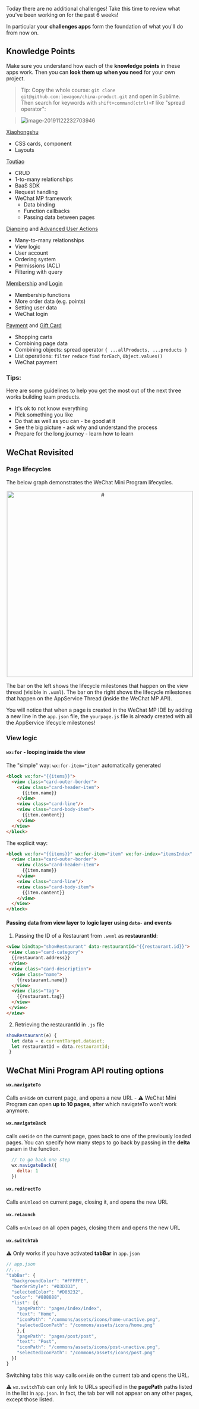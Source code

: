 Today there are no additional challenges! Take this time to review what you've been working on for the past 6 weeks! 

In particular your **challenges apps** form the foundation of what you'll do from now on. 

## Knowledge Points

Make sure you understand how each of the **knowledge points** in these apps work. Then you can **look them up when you need** for your own project. 

> Tip: Copy the whole course:  `git clone git@github.com:lewagon/china-product.git` and open in Sublime. Then search for keywords with  `shift+command(ctrl)+F` like "spread operator":

> ![image-20191122232703946](https://github.com/lewagon/china-product/raw/master/05-advanced_baas/slides/images/image-20191122232703946.png)

[Xiaohongshu](https://github.com/lewagon/china-product/blob/master/01-design/challenges/xiaohongshu/Challenge%20Xiaohongshu%20Landing%20Page.md)

- CSS cards, component 
- Layouts

[Toutiao](https://github.com/lewagon/china-product/blob/master/04-baas/slides/db.md)

- CRUD
- 1-to-many relationships
- BaaS SDK 
- Request handling
- WeChat MP framework
  - Data binding
  - Function callbacks
  - Passing data between pages

[Dianping](https://github.com/lewagon/china-product/blob/master/04-baas/slides/advanced-db.md) and [Advanced User Actions](https://github.com/lewagon/china-product/blob/master/04-baas/slides/advanced-db-continued.md)

- Many-to-many relationships
- View logic
- User account 
- Ordering system
- Permissions (ACL)
- Filtering with query

[Membership](https://github.com/lewagon/china-product/blob/master/05-advanced_baas/slides/membership.md) and [Login](https://github.com/lewagon/china-product/blob/master/05-advanced_baas/slides/membership.md)

- Membership functions
- More order data (e.g. points)
- Setting user data
- WeChat login

[Payment](https://github.com/lewagon/china-product/blob/master/05-advanced_baas/slides/payment.md) and [Gift Card](https://github.com/lewagon/china-product/blob/master/05-advanced_baas/slides/giftcard.md)

- Shopping carts
- Combining page data
- Combining objects: spread operator `{ ...allProducts, ...products }`
- List operations: `filter` `reduce` `find` `forEach`, `Object.values()`
- WeChat payment

### Tips:

Here are some guidelines to help you get the most out of the next three works building team products. 

- It's ok to not know everything
- Pick something you like
- Do that as well as you can - be good at it
- See the big picture - ask why and understand the process 
- Prepare for the long journey - learn how to learn

## WeChat Revisited

### Page lifecycles

The below graph demonstrates the WeChat Mini Program lifecycles.

<p align="center">
<img alt="#" src="https://github.com/The-Pavel/images/blob/master/page-lifecycles.png?raw=true" style="border: 1px solid rgb(240, 240, 240)" width="500"/>
</p>
  
The bar on the left shows the lifecycle milestones that happen on the view thread (visible in `.wxml`). The bar on the right shows the lifecycle milestones that happen on the AppService Thread (inside the WeChat MP API).

You will notice that when a page is created in the WeChat MP IDE by adding a new line in the `app.json` file, the `yourpage.js` file is already created with all the AppService lifecycle milestones!

### View logic

#### `wx:for` - looping inside the view

The "simple" way: `wx:for-item="item"` automatically generated

```html
<block wx:for="{{items}}">
  <view class="card-outer-border">
    <view class="card-header-item">
      {{item.name}}
    </view>
    <view class="card-line"/>
    <view class="card-body-item">
      {{item.content}}
    </view>
  </view>
</block>
```

The explicit way:

```html
<block wx:for="{{items}}" wx:for-item="item" wx:for-index="itemsIndex" wx:key=“item.id”>
  <view class="card-outer-border">
    <view class="card-header-item">
      {{item.name}}
    </view>
    <view class="card-line"/>
    <view class="card-body-item">
      {{item.content}}
    </view>
  </view>
</block>
```

#### Passing data from view layer to logic layer using `data-` and events

1) Passing the ID of a Restaurant from `.wxml` as **restaurantId**:

```html
<view bindtap="showRestaurant" data-restaurantId="{{restaurant.id}}">
 <view class="card-category">
  {{restaurant.address}}
 </view>
 <view class="card-description">
  <view class="name">
    {{restaurant.name}}
  </view>
  <view class="tag">
    {{restaurant.tag}}
  </view>
 </view>
</view>
```

2) Retrieving the restaurantId in `.js` file

```javascript
showRestaurant(e) {
  let data = e.currentTarget.dataset;
  let restaurantId = data.restaurantId;
 }
```

## WeChat Mini Program API routing options

#### `wx.navigateTo`

Calls `onHide` on current page, and opens a new URL - ⚠️ WeChat Mini Program can open **up to 10 pages**, after which navigateTo won't work anymore.

#### `wx.navigateBack`

calls `onHide` on the current page, goes back to one of the previously loaded pages. You can specify how many steps to go back by passing in the **delta** param in the function.

```javascript
  // to go back one step
  wx.navigateBack({
    delta: 1
  })
```

#### `wx.redirectTo`

Calls `onUnload` on current page, closing it, and opens the new URL

#### `wx.reLaunch`

Calls `onUnload` on all open pages, closing them and opens the new URL

#### `wx.switchTab`

⚠️ Only works if you have activated **tabBar** in `app.json`

```javascript
// app.json
//...
"tabBar": {
  "backgroundColor": "#FFFFFE",
  "borderStyle": "#D3D3D3",
  "selectedColor": "#D03232",
  "color": "#888888",
  "list": [{
    "pagePath": "pages/index/index",
    "text": "Home",
    "iconPath": "/commons/assets/icons/home-unactive.png",
    "selectedIconPath": "/commons/assets/icons/home.png"
    },{
    "pagePath": "pages/post/post",
    "text": "Post",
    "iconPath": "/commons/assets/icons/post-unactive.png",
    "selectedIconPath": "/commons/assets/icons/post.png"
  }]
}
```

Switching tabs this way calls `onHide` on the current tab and opens the URL.

⚠️ `wx.switchTab` can only link to URLs specified in the **pagePath** paths listed in the list in `app.json`. In fact, the tab bar will not appear on any other pages, except those listed.
